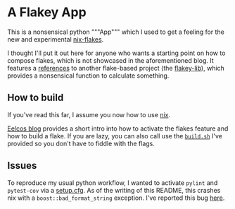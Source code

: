 # A Flakey App

This is a nonsensical python """App""" which I used to get a feeling for the new and experimental 
[nix-flakes](https://www.tweag.io/blog/2020-05-25-flakes/). 

I thought I'll put it out here for anyone who wants a starting point on how to compose flakes, 
which is not showcased in the aforementioned blog. 
It features a [references](./flake.nix) to another flake-based project (the [flakey-lib](https://github.com/Staff-d/flakey-lib)),
which provides a nonsensical function to calculate something. 

## How to build

If you've read this far, I assume you now how to use [nix](https://nixos.org/).

[Eelcos blog](https://www.tweag.io/blog/2020-05-25-flakes/) provides a short intro into how to activate the flakes 
feature and how to build a flake. If you are lazy, you can also call use the [`build.sh`](./build.sh) I've provided 
so you don't have to fiddle with the flags.

## Issues

To reproduce my usual python workflow, I wanted to activate `pylint` and `pytest-cov` via a [setup.cfg](./setup.cfg). 
As of the writing of this README, this crashes nix with a `boost::bad_format_string` exception. I've reported this
bug [here](https://github.com/NixOS/nixpkgs/issues/93133).